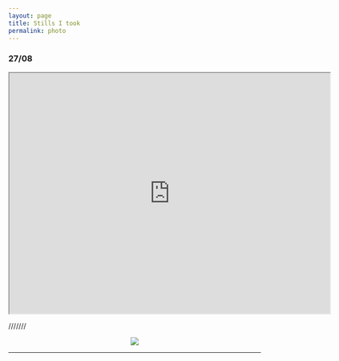 ```yaml
---
layout: page
title: Stills I took
permalink: photo
---
```


### 27/08

<center><iframe src="https://drive.google.com/file/d/1htidXg88wlF-m2wHni9wU1Wa9JKFqrSM/preview" width="640" height="480" allow="autoplay"></iframe></center>


///////


<center><img src="https://drive.google.com/uc?export=view&id=1htidXg88wlF-m2wHni9wU1Wa9JKFqrSM"></center>


***